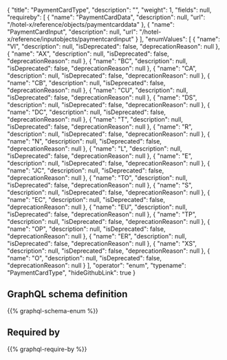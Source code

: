 {
  "title": "PaymentCardType",
  "description": "",
  "weight": 1,
  "fields": null,
  "requireby": [
    {
      "name": "PaymentCardData",
      "description": null,
      "url": "/hotel-x/reference/objects/paymentcarddata"
    },
    {
      "name": "PaymentCardInput",
      "description": null,
      "url": "/hotel-x/reference/inputobjects/paymentcardinput"
    }
  ],
  "enumValues": [
    {
      "name": "VI",
      "description": null,
      "isDeprecated": false,
      "deprecationReason": null
    },
    {
      "name": "AX",
      "description": null,
      "isDeprecated": false,
      "deprecationReason": null
    },
    {
      "name": "BC",
      "description": null,
      "isDeprecated": false,
      "deprecationReason": null
    },
    {
      "name": "CA",
      "description": null,
      "isDeprecated": false,
      "deprecationReason": null
    },
    {
      "name": "CB",
      "description": null,
      "isDeprecated": false,
      "deprecationReason": null
    },
    {
      "name": "CU",
      "description": null,
      "isDeprecated": false,
      "deprecationReason": null
    },
    {
      "name": "DS",
      "description": null,
      "isDeprecated": false,
      "deprecationReason": null
    },
    {
      "name": "DC",
      "description": null,
      "isDeprecated": false,
      "deprecationReason": null
    },
    {
      "name": "T",
      "description": null,
      "isDeprecated": false,
      "deprecationReason": null
    },
    {
      "name": "R",
      "description": null,
      "isDeprecated": false,
      "deprecationReason": null
    },
    {
      "name": "N",
      "description": null,
      "isDeprecated": false,
      "deprecationReason": null
    },
    {
      "name": "L",
      "description": null,
      "isDeprecated": false,
      "deprecationReason": null
    },
    {
      "name": "E",
      "description": null,
      "isDeprecated": false,
      "deprecationReason": null
    },
    {
      "name": "JC",
      "description": null,
      "isDeprecated": false,
      "deprecationReason": null
    },
    {
      "name": "TO",
      "description": null,
      "isDeprecated": false,
      "deprecationReason": null
    },
    {
      "name": "S",
      "description": null,
      "isDeprecated": false,
      "deprecationReason": null
    },
    {
      "name": "EC",
      "description": null,
      "isDeprecated": false,
      "deprecationReason": null
    },
    {
      "name": "EU",
      "description": null,
      "isDeprecated": false,
      "deprecationReason": null
    },
    {
      "name": "TP",
      "description": null,
      "isDeprecated": false,
      "deprecationReason": null
    },
    {
      "name": "OP",
      "description": null,
      "isDeprecated": false,
      "deprecationReason": null
    },
    {
      "name": "ER",
      "description": null,
      "isDeprecated": false,
      "deprecationReason": null
    },
    {
      "name": "XS",
      "description": null,
      "isDeprecated": false,
      "deprecationReason": null
    },
    {
      "name": "O",
      "description": null,
      "isDeprecated": false,
      "deprecationReason": null
    }
  ],
  "operator": "enum",
  "typename": "PaymentCardType",
  "hideGithubLink": true
}
## GraphQL schema definition

{{% graphql-schema-enum %}}

## Required by

{{% graphql-require-by %}}
